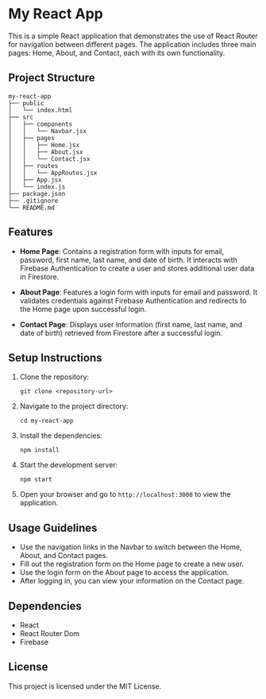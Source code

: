 # My React App

This is a simple React application that demonstrates the use of React Router for navigation between different pages. The application includes three main pages: Home, About, and Contact, each with its own functionality.

## Project Structure

```
my-react-app
├── public
│   └── index.html
├── src
│   ├── components
│   │   └── Navbar.jsx
│   ├── pages
│   │   ├── Home.jsx
│   │   ├── About.jsx
│   │   └── Contact.jsx
│   ├── routes
│   │   └── AppRoutes.jsx
│   ├── App.jsx
│   └── index.js
├── package.json
├── .gitignore
└── README.md
```

## Features

- **Home Page**: Contains a registration form with inputs for email, password, first name, last name, and date of birth. It interacts with Firebase Authentication to create a user and stores additional user data in Firestore.
  
- **About Page**: Features a login form with inputs for email and password. It validates credentials against Firebase Authentication and redirects to the Home page upon successful login.

- **Contact Page**: Displays user information (first name, last name, and date of birth) retrieved from Firestore after a successful login.

## Setup Instructions

1. Clone the repository:
   ```
   git clone <repository-url>
   ```

2. Navigate to the project directory:
   ```
   cd my-react-app
   ```

3. Install the dependencies:
   ```
   npm install
   ```

4. Start the development server:
   ```
   npm start
   ```

5. Open your browser and go to `http://localhost:3000` to view the application.

## Usage Guidelines

- Use the navigation links in the Navbar to switch between the Home, About, and Contact pages.
- Fill out the registration form on the Home page to create a new user.
- Use the login form on the About page to access the application.
- After logging in, you can view your information on the Contact page.

## Dependencies

- React
- React Router Dom
- Firebase

## License

This project is licensed under the MIT License.